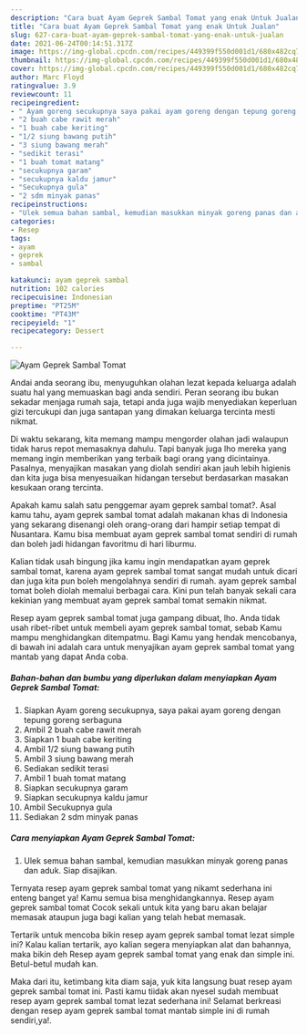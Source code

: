 ```yaml
---
description: "Cara buat Ayam Geprek Sambal Tomat yang enak Untuk Jualan"
title: "Cara buat Ayam Geprek Sambal Tomat yang enak Untuk Jualan"
slug: 627-cara-buat-ayam-geprek-sambal-tomat-yang-enak-untuk-jualan
date: 2021-06-24T00:14:51.317Z
image: https://img-global.cpcdn.com/recipes/449399f550d001d1/680x482cq70/ayam-geprek-sambal-tomat-foto-resep-utama.jpg
thumbnail: https://img-global.cpcdn.com/recipes/449399f550d001d1/680x482cq70/ayam-geprek-sambal-tomat-foto-resep-utama.jpg
cover: https://img-global.cpcdn.com/recipes/449399f550d001d1/680x482cq70/ayam-geprek-sambal-tomat-foto-resep-utama.jpg
author: Marc Floyd
ratingvalue: 3.9
reviewcount: 11
recipeingredient:
- " Ayam goreng secukupnya saya pakai ayam goreng dengan tepung goreng serbaguna"
- "2 buah cabe rawit merah"
- "1 buah cabe keriting"
- "1/2 siung bawang putih"
- "3 siung bawang merah"
- "sedikit terasi"
- "1 buah tomat matang"
- "secukupnya garam"
- "secukupnya kaldu jamur"
- "Secukupnya gula"
- "2 sdm minyak panas"
recipeinstructions:
- "Ulek semua bahan sambal, kemudian masukkan minyak goreng panas dan aduk. Siap disajikan."
categories:
- Resep
tags:
- ayam
- geprek
- sambal

katakunci: ayam geprek sambal 
nutrition: 102 calories
recipecuisine: Indonesian
preptime: "PT25M"
cooktime: "PT43M"
recipeyield: "1"
recipecategory: Dessert

---
```



![Ayam Geprek Sambal Tomat](https://img-global.cpcdn.com/recipes/449399f550d001d1/680x482cq70/ayam-geprek-sambal-tomat-foto-resep-utama.jpg)

Andai anda seorang ibu, menyuguhkan olahan lezat kepada keluarga adalah suatu hal yang memuaskan bagi anda sendiri. Peran seorang ibu bukan sekadar menjaga rumah saja, tetapi anda juga wajib menyediakan keperluan gizi tercukupi dan juga santapan yang dimakan keluarga tercinta mesti nikmat.

Di waktu  sekarang, kita memang mampu mengorder olahan jadi walaupun tidak harus repot memasaknya dahulu. Tapi banyak juga lho mereka yang memang ingin memberikan yang terbaik bagi orang yang dicintainya. Pasalnya, menyajikan masakan yang diolah sendiri akan jauh lebih higienis dan kita juga bisa menyesuaikan hidangan tersebut berdasarkan masakan kesukaan orang tercinta. 



Apakah kamu salah satu penggemar ayam geprek sambal tomat?. Asal kamu tahu, ayam geprek sambal tomat adalah makanan khas di Indonesia yang sekarang disenangi oleh orang-orang dari hampir setiap tempat di Nusantara. Kamu bisa membuat ayam geprek sambal tomat sendiri di rumah dan boleh jadi hidangan favoritmu di hari liburmu.

Kalian tidak usah bingung jika kamu ingin mendapatkan ayam geprek sambal tomat, karena ayam geprek sambal tomat sangat mudah untuk dicari dan juga kita pun boleh mengolahnya sendiri di rumah. ayam geprek sambal tomat boleh diolah memalui berbagai cara. Kini pun telah banyak sekali cara kekinian yang membuat ayam geprek sambal tomat semakin nikmat.

Resep ayam geprek sambal tomat juga gampang dibuat, lho. Anda tidak usah ribet-ribet untuk membeli ayam geprek sambal tomat, sebab Kamu mampu menghidangkan ditempatmu. Bagi Kamu yang hendak mencobanya, di bawah ini adalah cara untuk menyajikan ayam geprek sambal tomat yang mantab yang dapat Anda coba.

<!--inarticleads1-->

##### Bahan-bahan dan bumbu yang diperlukan dalam menyiapkan Ayam Geprek Sambal Tomat:

1. Siapkan  Ayam goreng secukupnya, saya pakai ayam goreng dengan tepung goreng serbaguna
1. Ambil 2 buah cabe rawit merah
1. Siapkan 1 buah cabe keriting
1. Ambil 1/2 siung bawang putih
1. Ambil 3 siung bawang merah
1. Sediakan sedikit terasi
1. Ambil 1 buah tomat matang
1. Siapkan secukupnya garam
1. Siapkan secukupnya kaldu jamur
1. Ambil Secukupnya gula
1. Sediakan 2 sdm minyak panas




<!--inarticleads2-->

##### Cara menyiapkan Ayam Geprek Sambal Tomat:

1. Ulek semua bahan sambal, kemudian masukkan minyak goreng panas dan aduk. Siap disajikan.




Ternyata resep ayam geprek sambal tomat yang nikamt sederhana ini enteng banget ya! Kamu semua bisa menghidangkannya. Resep ayam geprek sambal tomat Cocok sekali untuk kita yang baru akan belajar memasak ataupun juga bagi kalian yang telah hebat memasak.

Tertarik untuk mencoba bikin resep ayam geprek sambal tomat lezat simple ini? Kalau kalian tertarik, ayo kalian segera menyiapkan alat dan bahannya, maka bikin deh Resep ayam geprek sambal tomat yang enak dan simple ini. Betul-betul mudah kan. 

Maka dari itu, ketimbang kita diam saja, yuk kita langsung buat resep ayam geprek sambal tomat ini. Pasti kamu tiidak akan nyesel sudah membuat resep ayam geprek sambal tomat lezat sederhana ini! Selamat berkreasi dengan resep ayam geprek sambal tomat mantab simple ini di rumah sendiri,ya!.

